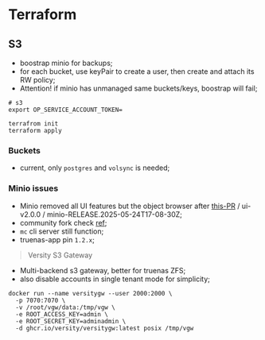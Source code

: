 # Terraform

## S3

- boostrap minio for backups;
- for each bucket, use keyPair to create a user, then create and attach its RW policy;
- Attention! if minio has unmanaged same buckets/keys, boostrap will fail;

```shell
# s3
export OP_SERVICE_ACCOUNT_TOKEN=

terrafrom init
terraform apply
```

### Buckets

- current, only `postgres` and `volsync` is needed;

### Minio issues

- Minio removed all UI features but the object browser after [this-PR](https://github.com/minio/object-browser/pull/3509#event-17821738077) / ui-v2.0.0 / minio-RELEASE.2025-05-24T17-08-30Z;
- community fork check [ref](https://github.com/OpenMaxIO/openmaxio-object-browser);
- `mc` cli server still function;
- truenas-app pin `1.2.x`;

> Versity S3 Gateway

- Multi-backend s3 gateway, better for truenas ZFS;
- also disable accounts in single tenant mode for simplicity;

```shell
docker run --name versitygw --user 2000:2000 \
  -p 7070:7070 \
  -v /root/vgw/data:/tmp/vgw \
  -e ROOT_ACCESS_KEY=admin \
  -e ROOT_SECRET_KEY=adminadmin \
  -d ghcr.io/versity/versitygw:latest posix /tmp/vgw
```
